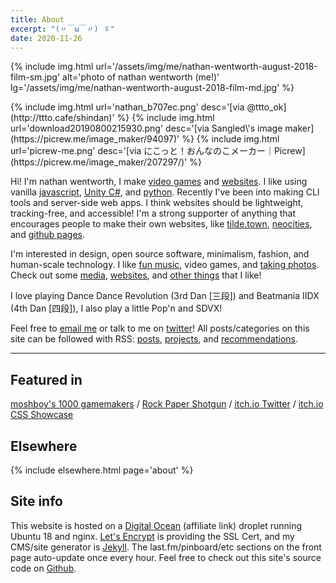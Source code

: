 ```yaml
---
title: About
excerpt: "(〃￣ω￣〃) ゞ"
date: 2020-11-26
---
```


{% include img.html url='/assets/img/me/nathan-wentworth-august-2018-film-sm.jpg' alt='photo of nathan wentworth (me!)' lg='/assets/img/me/nathan-wentworth-august-2018-film-md.jpg' %}

<div class="img-block">
  {% include img.html url='nathan_b707ec.png' desc='[via @ttto_ok](http://ttto.cafe/shindan)' %}
  {% include img.html url='download20190800215930.png' desc='[via Sangled\'s image maker](https://picrew.me/image_maker/94097)' %}
  {% include img.html url='picrew-me.png' desc='[via にこっと！おんなのこメーカー｜Picrew](https://picrew.me/image_maker/207297/)' %}
</div>

Hi! I'm nathan wentworth, I make [video games](/projects/#t:game) and [websites](/projects/#t:web). I like using vanilla [javascript](/projects/#t:javascript), [Unity C#](/projects/#t:unity), and [python](/projects/#t:python). Recently I've been into making CLI tools and server-side web apps. I think websites should be lightweight, tracking-free, and accessible! I'm a strong supporter of anything that encourages people to make their own websites, like [tilde.town](http://tilde.town/), [neocities](https://neocities.org/), and [github pages](https://pages.github.com/).

I'm interested in design, open source software, minimalism, fashion, and human-scale technology. I like [fun music](https://soundcloud.com/nathanwentworth/sets/fav), video games, and [taking photos](/posts/photos). Check out some [media](/posts/essential-media), [websites](/posts/sites-i-like), and [other things](/recommendations) that I like!

I love playing Dance Dance Revolution (3rd Dan [三段]) and Beatmania IIDX (4th Dan [四段]), I also play a little Pop'n and SDVX!

Feel free to [email me](ma&#105;lto&#58;me&#64;na%74h%&#54;1&#110;&#37;77en%74w&#111;rt&#104;&#46;c&#111;) or talk to me on [twitter](https://twitter.com/nathanwentworth)! All posts/categories on this site can be followed with RSS: [posts](/posts-feed.xml), [projects](/projects-feed.xml), and [recommendations](/recommendations-feed.xml).

---

## Featured in
[moshboy's 1000 gamemakers](https://twitter.com/moshboy/status/792500324724461569) / [Rock Paper Shotgun](https://www.rockpapershotgun.com/2016/08/13/best-free-games-of-the-week-28/) / [itch.io Twitter](https://twitter.com/itchio/status/584928245214089217) / [itch.io CSS Showcase](https://itch.io/c/241703/css-showcase)

## Elsewhere
{% include elsewhere.html page='about' %}

## Site info
This website is hosted on a [Digital Ocean](https://m.do.co/c/24af6a0d4c4a) (affiliate link) droplet running Ubuntu 18 and nginx. [Let's Encrypt](https://letsencrypt.org/) is providing the SSL Cert, and my CMS/site generator is [Jekyll](http://jekyllrb.com/). The last.fm/pinboard/etc sections on the front page auto-update once every hour. Feel free to check out this site's source code on [Github](https://github.com/nathanwentworth/nathanwentworth).

